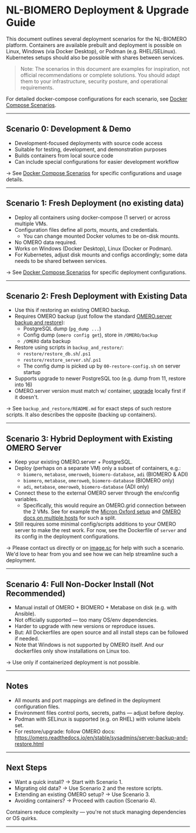 # NL-BIOMERO Deployment & Upgrade Guide

This document outlines several deployment scenarios for the NL-BIOMERO platform.
Containers are available prebuilt and deployment is possible on Linux, Windows (via Docker Desktop), or Podman (e.g. RHEL/SELinux). Kubernetes setups should also be possible with shares between services.

> Note: The scenarios in this document are examples for inspiration, not official recommendations or complete solutions. You should adapt them to your infrastructure, security posture, and operational requirements.

For detailed docker-compose configurations for each scenario, see [Docker Compose Scenarios](docker-compose-scenarios.md).

---

## Scenario 0: Development & Demo

- Development-focused deployments with source code access
- Suitable for testing, development, and demonstration purposes
- Builds containers from local source code
- Can include special configurations for easier development workflow

→ See [Docker Compose Scenarios](docker-compose-scenarios.md) for specific configurations and usage details.

---

## Scenario 1: Fresh Deployment (no existing data)

- Deploy all containers using docker-compose (1 server) or across multiple VMs.
- Configuration files define all ports, mounts, and credentials.
    - You can change mounted Docker volumes to be on-disk mounts.
- No OMERO data required.
- Works on Windows (Docker Desktop), Linux (Docker or Podman).
- For Kubernetes, adjust disk mounts and configs accordingly; some data needs to be shared between services.

→ See [Docker Compose Scenarios](docker-compose-scenarios.md) for specific deployment configurations.

---

## Scenario 2: Fresh Deployment with Existing Data

- Use this if restoring an existing OMERO backup.
- Requires OMERO backup (just follow the standard <a href="https://omero.readthedocs.io/en/stable/sysadmins/server-backup-and-restore.html#backing-up-omero" target="_blank" rel="noopener noreferrer">OMERO.server backup and restore</a>):
  - PostgreSQL dump (`pg_dump ...`)
  - Config dump (`omero config get`), store in `/OMERO/backup`
  - `/OMERO` data backup
- Restore using scripts in `backup_and_restore/`:
  - `restore/restore_db.sh`/`.ps1`
  - `restore/restore_server.sh`/`.ps1`
  - The config dump is picked up by `00-restore-config.sh` on server startup
- Supports upgrade to newer PostgreSQL too (e.g. dump from 11, restore into 16)
- OMERO.server version must match w/ container, <a href="https://omero.readthedocs.io/en/stable/sysadmins/index.html#upgrading" target="_blank" rel="noopener noreferrer">upgrade</a> locally first if it doesn't.

→ See `backup_and_restore/README.md` for exact steps of such restore scripts.
It also describes the opposite (backing up containers).

---

## Scenario 3: Hybrid Deployment with Existing OMERO Server

- Keep your existing OMERO.server + PostgreSQL.
- Deploy (perhaps on a separate VM) only a subset of containers, e.g.:
  - `biomero`, `metabase`, `omeroweb`, `biomero-database`, `adi` (BIOMERO & ADI)
  - `biomero`, `metabase`, `omeroweb`, `biomero-database` (BIOMERO only)
  - `adi`, `metabase`, `omeroweb`, `biomero-database`  (ADI only)
- Connect these to the external OMERO server through the env/config variables.
  - Specifically, this would require an OMERO.grid connection between the 2 VMs. See for example the <a href="https://omero.readthedocs.io/en/stable/sysadmins/server-setup-examples.html#micron-oxford" target="_blank" rel="noopener noreferrer">Micron Oxford setup</a> and <a href="https://omero.readthedocs.io/en/stable/sysadmins/grid.html#nodes-on-multiple-hosts" target="_blank" rel="noopener noreferrer">OMERO docs on multiple hosts</a> for such a split.
- Still requires some minimal config/scripts additions to your OMERO server to make the rest work. For now, see the Dockerfile of `server` and its config in the deployment configurations.

→ Please contact us directly or on <a href="https://image.sc" target="_blank" rel="noopener noreferrer">image.sc</a> for help with such a scenario. We'd love to hear from you and see how we can help streamline such a deployment.

---

## Scenario 4: Full Non-Docker Install (Not Recommended)

- Manual install of OMERO + BIOMERO + Metabase on disk (e.g. with Ansible).
- Not officially supported — too many OS/env dependencies.
- Harder to upgrade with new versions or reproduce issues.
- But: All Dockerfiles are open source and all install steps can be followed if needed.
- Note that Windows is not supported by OMERO itself. And our dockerfiles only show installations on Linux too.

→ Use only if containerized deployment is not possible.

---

## Notes

- All mounts and port mappings are defined in the deployment configuration files.
- Environment files control ports, secrets, paths — adjust before deploy.
- Podman with SELinux is supported (e.g. on RHEL) with volume labels set.
- For restore/upgrade: follow OMERO docs: <a href="https://omero.readthedocs.io/en/stable/sysadmins/server-backup-and-restore.html" target="_blank" rel="noopener noreferrer">https://omero.readthedocs.io/en/stable/sysadmins/server-backup-and-restore.html</a>

---

## Next Steps

- Want a quick install? → Start with Scenario 1.
- Migrating old data? → Use Scenario 2 and the restore scripts.
- Extending an existing OMERO setup? → Use Scenario 3.
- Avoiding containers? → Proceed with caution (Scenario 4).

Containers reduce complexity — you're not stuck managing dependencies or OS quirks.

---